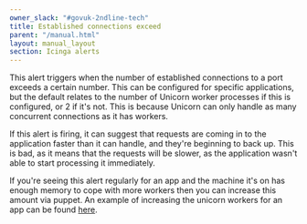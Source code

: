 ```yaml
---
owner_slack: "#govuk-2ndline-tech"
title: Established connections exceed
parent: "/manual.html"
layout: manual_layout
section: Icinga alerts
---
```


This alert triggers when the number of established connections to a
port exceeds a certain number. This can be configured for specific
applications, but the default relates to the number of Unicorn worker
processes if this is configured, or 2 if it's not. This is because
Unicorn can only handle as many concurrent connections as it has
workers.

If this alert is firing, it can suggest that requests are coming in to
the application faster than it can handle, and they're beginning to
back up. This is bad, as it means that the requests will be slower, as
the application wasn't able to start processing it immediately.

If you're seeing this alert regularly for an app and the machine it's on has
enough memory to cope with more workers then you can increase this amount via
puppet. An example of increasing the unicorn workers for an app can be
found [here](https://github.com/alphagov/govuk-puppet/pull/9831).
